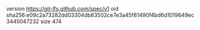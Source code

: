 version https://git-lfs.github.com/spec/v1
oid sha256:e09c2a73282dd03304db83502ce7e3a45f81490f4bd6d1019649ec3445047232
size 474
